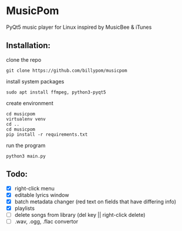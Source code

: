 # MusicPom

PyQt5 music player for Linux inspired by MusicBee & iTunes

## Installation:
clone the repo
```
git clone https://github.com/billypom/musicpom
```
install system packages
```
sudo apt install ffmpeg, python3-pyqt5
```
create environment
```
cd musicpom
virtualenv venv
cd ..
cd musicpom
pip install -r requirements.txt
```
run the program
```
python3 main.py
```

## Todo:

- [x] right-click menu
- [x] editable lyrics window
- [x] batch metadata changer (red text on fields that have differing info)
- [x] playlists
- [ ] delete songs from library (del key || right-click delete)
- [ ] .wav, .ogg, .flac convertor
